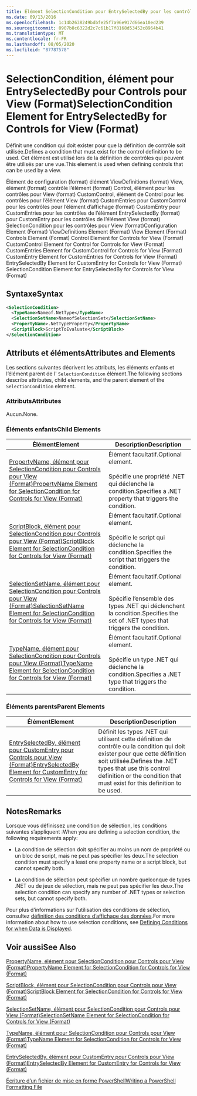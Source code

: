 ```yaml
---
title: Élément SelectionCondition pour EntrySelectedBy pour les contrôles pour View (format) | Microsoft Docs
ms.date: 09/13/2016
ms.openlocfilehash: 1c14b2638249bdbfe25f7a96e917d66ea10ed239
ms.sourcegitcommit: 0907b8c6322d2c7c61b17f8168d53452c8964b41
ms.translationtype: MT
ms.contentlocale: fr-FR
ms.lasthandoff: 08/05/2020
ms.locfileid: "87787578"
---
```

# <a name="selectioncondition-element-for-entryselectedby-for-controls-for-view-format"></a><span data-ttu-id="a4222-102">SelectionCondition, élément pour EntrySelectedBy pour Controls pour View (Format)</span><span class="sxs-lookup"><span data-stu-id="a4222-102">SelectionCondition Element for EntrySelectedBy for Controls for View (Format)</span></span>

<span data-ttu-id="a4222-103">Définit une condition qui doit exister pour que la définition de contrôle soit utilisée.</span><span class="sxs-lookup"><span data-stu-id="a4222-103">Defines a condition that must exist for the control definition to be used.</span></span> <span data-ttu-id="a4222-104">Cet élément est utilisé lors de la définition de contrôles qui peuvent être utilisés par une vue.</span><span class="sxs-lookup"><span data-stu-id="a4222-104">This element is used when defining controls that can be used by a view.</span></span>

<span data-ttu-id="a4222-105">Élément de configuration (format) élément ViewDefinitions (format) View, élément (format) contrôle l’élément (format) Control, élément pour les contrôles pour View (format) CustomControl, élément de Control pour les contrôles pour l’élément View (format) CustomEntries pour CustomControl pour les contrôles pour l’élément d’affichage (format) CustomEntry pour CustomEntries pour les contrôles de l’élément EntrySelectedBy (format) pour CustomEntry pour les contrôles de l’élément View (format) SelectionCondition pour les contrôles pour View (format)</span><span class="sxs-lookup"><span data-stu-id="a4222-105">Configuration Element (Format) ViewDefinitions Element (Format) View Element (Format) Controls Element (Format) Control Element for Controls for View (Format) CustomControl Element for Control for Controls for View (Format) CustomEntries Element for CustomControl for Controls for View (Format) CustomEntry Element for CustomEntries for Controls for View (Format) EntrySelectedBy Element for CustomEntry for Controls for View (Format) SelectionCondition Element for EntrySelectedBy for Controls for View (Format)</span></span>

## <a name="syntax"></a><span data-ttu-id="a4222-106">Syntaxe</span><span class="sxs-lookup"><span data-stu-id="a4222-106">Syntax</span></span>

```xml
<SelectionCondition>
  <TypeName>Nameof.NetType</TypeName>
  <SelectionSetName>NameofSelectionSet</SelectionSetName>
  <PropertyName>.NetTypeProperty</PropertyName>
  <ScriptBlock>ScriptToEvaluate</ScriptBlock>
</SelectionCondition>
```

## <a name="attributes-and-elements"></a><span data-ttu-id="a4222-107">Attributs et éléments</span><span class="sxs-lookup"><span data-stu-id="a4222-107">Attributes and Elements</span></span>

<span data-ttu-id="a4222-108">Les sections suivantes décrivent les attributs, les éléments enfants et l’élément parent de l' `SelectionCondition` élément.</span><span class="sxs-lookup"><span data-stu-id="a4222-108">The following sections describe attributes, child elements, and the parent element of the `SelectionCondition` element.</span></span>

### <a name="attributes"></a><span data-ttu-id="a4222-109">Attributs</span><span class="sxs-lookup"><span data-stu-id="a4222-109">Attributes</span></span>

<span data-ttu-id="a4222-110">Aucun.</span><span class="sxs-lookup"><span data-stu-id="a4222-110">None.</span></span>

### <a name="child-elements"></a><span data-ttu-id="a4222-111">Éléments enfants</span><span class="sxs-lookup"><span data-stu-id="a4222-111">Child Elements</span></span>

|<span data-ttu-id="a4222-112">Élément</span><span class="sxs-lookup"><span data-stu-id="a4222-112">Element</span></span>|<span data-ttu-id="a4222-113">Description</span><span class="sxs-lookup"><span data-stu-id="a4222-113">Description</span></span>|
|-------------|-----------------|
|[<span data-ttu-id="a4222-114">PropertyName, élément pour SelectionCondition pour Controls pour View (Format)</span><span class="sxs-lookup"><span data-stu-id="a4222-114">PropertyName Element for SelectionCondition for Controls for View (Format)</span></span>](./propertyname-element-for-selectioncondition-for-controls-for-view-format.md)|<span data-ttu-id="a4222-115">Élément facultatif.</span><span class="sxs-lookup"><span data-stu-id="a4222-115">Optional element.</span></span><br /><br /> <span data-ttu-id="a4222-116">Spécifie une propriété .NET qui déclenche la condition.</span><span class="sxs-lookup"><span data-stu-id="a4222-116">Specifies a .NET property that triggers the condition.</span></span>|
|[<span data-ttu-id="a4222-117">ScriptBlock, élément pour SelectionCondition pour Controls pour View (Format)</span><span class="sxs-lookup"><span data-stu-id="a4222-117">ScriptBlock Element for SelectionCondition for Controls for View (Format)</span></span>](./scriptblock-element-for-selectioncondition-for-controls-for-view-format.md)|<span data-ttu-id="a4222-118">Élément facultatif.</span><span class="sxs-lookup"><span data-stu-id="a4222-118">Optional element.</span></span><br /><br /> <span data-ttu-id="a4222-119">Spécifie le script qui déclenche la condition.</span><span class="sxs-lookup"><span data-stu-id="a4222-119">Specifies the script that triggers the condition.</span></span>|
|[<span data-ttu-id="a4222-120">SelectionSetName, élément pour SelectionCondition pour Controls pour View (Format)</span><span class="sxs-lookup"><span data-stu-id="a4222-120">SelectionSetName Element for SelectionCondition for Controls for View (Format)</span></span>](./selectionsetname-element-for-selectioncondition-for-controls-for-view-format.md)|<span data-ttu-id="a4222-121">Élément facultatif.</span><span class="sxs-lookup"><span data-stu-id="a4222-121">Optional element.</span></span><br /><br /> <span data-ttu-id="a4222-122">Spécifie l’ensemble des types .NET qui déclenchent la condition.</span><span class="sxs-lookup"><span data-stu-id="a4222-122">Specifies the set of .NET types that triggers the condition.</span></span>|
|[<span data-ttu-id="a4222-123">TypeName, élément pour SelectionCondition pour Controls pour View (Format)</span><span class="sxs-lookup"><span data-stu-id="a4222-123">TypeName Element for SelectionCondition for Controls for View (Format)</span></span>](./typename-element-for-selectioncondition-for-controls-for-view-format.md)|<span data-ttu-id="a4222-124">Élément facultatif.</span><span class="sxs-lookup"><span data-stu-id="a4222-124">Optional element.</span></span><br /><br /> <span data-ttu-id="a4222-125">Spécifie un type .NET qui déclenche la condition.</span><span class="sxs-lookup"><span data-stu-id="a4222-125">Specifies a .NET type that triggers the condition.</span></span>|

### <a name="parent-elements"></a><span data-ttu-id="a4222-126">Éléments parents</span><span class="sxs-lookup"><span data-stu-id="a4222-126">Parent Elements</span></span>

|<span data-ttu-id="a4222-127">Élément</span><span class="sxs-lookup"><span data-stu-id="a4222-127">Element</span></span>|<span data-ttu-id="a4222-128">Description</span><span class="sxs-lookup"><span data-stu-id="a4222-128">Description</span></span>|
|-------------|-----------------|
|[<span data-ttu-id="a4222-129">EntrySelectedBy, élément pour CustomEntry pour Controls pour View (Format)</span><span class="sxs-lookup"><span data-stu-id="a4222-129">EntrySelectedBy Element for CustomEntry for Controls for View (Format)</span></span>](./entryselectedby-element-for-customentry-for-controls-for-view-format.md)|<span data-ttu-id="a4222-130">Définit les types .NET qui utilisent cette définition de contrôle ou la condition qui doit exister pour que cette définition soit utilisée.</span><span class="sxs-lookup"><span data-stu-id="a4222-130">Defines the .NET types that use this control definition or the condition that must exist for this definition to be used.</span></span>|

## <a name="remarks"></a><span data-ttu-id="a4222-131">Notes</span><span class="sxs-lookup"><span data-stu-id="a4222-131">Remarks</span></span>

<span data-ttu-id="a4222-132">Lorsque vous définissez une condition de sélection, les conditions suivantes s’appliquent :</span><span class="sxs-lookup"><span data-stu-id="a4222-132">When you are defining a selection condition, the following requirements apply:</span></span>

- <span data-ttu-id="a4222-133">La condition de sélection doit spécifier au moins un nom de propriété ou un bloc de script, mais ne peut pas spécifier les deux.</span><span class="sxs-lookup"><span data-stu-id="a4222-133">The selection condition must specify a least one property name or a script block, but cannot specify both.</span></span>

- <span data-ttu-id="a4222-134">La condition de sélection peut spécifier un nombre quelconque de types .NET ou de jeux de sélection, mais ne peut pas spécifier les deux.</span><span class="sxs-lookup"><span data-stu-id="a4222-134">The selection condition can specify any number of .NET types or selection sets, but cannot specify both.</span></span>

<span data-ttu-id="a4222-135">Pour plus d’informations sur l’utilisation des conditions de sélection, consultez [définition des conditions d’affichage des données](./defining-conditions-for-displaying-data.md).</span><span class="sxs-lookup"><span data-stu-id="a4222-135">For more information about how to use selection conditions, see [Defining Conditions for when Data is Displayed](./defining-conditions-for-displaying-data.md).</span></span>

## <a name="see-also"></a><span data-ttu-id="a4222-136">Voir aussi</span><span class="sxs-lookup"><span data-stu-id="a4222-136">See Also</span></span>

[<span data-ttu-id="a4222-137">PropertyName, élément pour SelectionCondition pour Controls pour View (Format)</span><span class="sxs-lookup"><span data-stu-id="a4222-137">PropertyName Element for SelectionCondition for Controls for View (Format)</span></span>](./propertyname-element-for-selectioncondition-for-controls-for-view-format.md)

[<span data-ttu-id="a4222-138">ScriptBlock, élément pour SelectionCondition pour Controls pour View (Format)</span><span class="sxs-lookup"><span data-stu-id="a4222-138">ScriptBlock Element for SelectionCondition for Controls for View (Format)</span></span>](./scriptblock-element-for-selectioncondition-for-controls-for-view-format.md)

[<span data-ttu-id="a4222-139">SelectionSetName, élément pour SelectionCondition pour Controls pour View (Format)</span><span class="sxs-lookup"><span data-stu-id="a4222-139">SelectionSetName Element for SelectionCondition for Controls for View (Format)</span></span>](./selectionsetname-element-for-selectioncondition-for-controls-for-view-format.md)

[<span data-ttu-id="a4222-140">TypeName, élément pour SelectionCondition pour Controls pour View (Format)</span><span class="sxs-lookup"><span data-stu-id="a4222-140">TypeName Element for SelectionCondition for Controls for View (Format)</span></span>](./typename-element-for-selectioncondition-for-controls-for-view-format.md)

[<span data-ttu-id="a4222-141">EntrySelectedBy, élément pour CustomEntry pour Controls pour View (Format)</span><span class="sxs-lookup"><span data-stu-id="a4222-141">EntrySelectedBy Element for CustomEntry for Controls for View (Format)</span></span>](./entryselectedby-element-for-customentry-for-controls-for-view-format.md)

[<span data-ttu-id="a4222-142">Écriture d’un fichier de mise en forme PowerShell</span><span class="sxs-lookup"><span data-stu-id="a4222-142">Writing a PowerShell Formatting File</span></span>](./writing-a-powershell-formatting-file.md)
